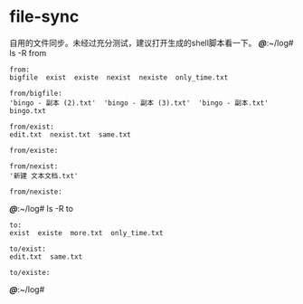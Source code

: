 # file-sync
自用的文件同步。未经过充分测试，建议打开生成的shell脚本看一下。
***@***:~/log# ls -R from
```
from:
bigfile  exist  existe  nexist  nexiste  only_time.txt

from/bigfile:
'bingo - 副本 (2).txt'  'bingo - 副本 (3).txt'  'bingo - 副本.txt'   bingo.txt

from/exist:
edit.txt  nexist.txt  same.txt

from/existe:

from/nexist:
'新建 文本文档.txt'

from/nexiste:
```
***@***:~/log# ls -R to
```
to:
exist  existe  more.txt  only_time.txt

to/exist:
edit.txt  same.txt

to/existe:
```
***@***:~/log#
